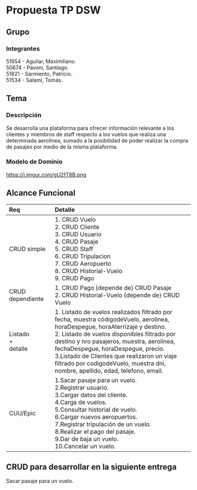 # Propuesta TP DSW

## Grupo
### Integrantes
51654 - Aguilar, Maximiliano.<br>
50674 - Pavoni, Santiago.<br>
51821 - Sarmiento, Patricio.<br>
51534 - Salami, Tomás.

## Tema
### Descripción
Se desarrolla una plataforma para ofrecer información relevante a los clientes y miembros de staff respecto a los vuelos que realiza una determinada aerolínea, sumado a la posibilidad de poder realizar la compra de pasajes por medio de la misma plataforma.

### Modelo de Dominio
https://i.imgur.com/gU2fT8B.png

## Alcance Funcional 

|Req|Detalle|
|:-|:-|
|CRUD simple|1. CRUD Vuelo<br>2. CRUD Cliente<br>3. CRUD Usuario<br>4. CRUD Pasaje<br>5. CRUD Staff<br>6. CRUD Tripulacion<br>7. CRUD Aeropuerto<br>8. CRUD Historial-Vuelo<br>9. CRUD Pago|
|CRUD dependiente|1. CRUD Pago {depende de} CRUD Pasaje<br> 2. CRUD Historial-Vuelo {depende de} CRUD Vuelo|
|Listado<br>+<br>detalle| 1. Listado de vuelos realizados filtrado por fecha, muestra códigodeVuelo, aerolinea, horaDespegue, horaAterrizaje y destino.<br> 2. Listado de vuelos disponibles filtrado por destino y nro pasajeros, muestra, aerolínea, fechaDespegue, horaDespegue,  precio. <br> 3.Listado de Clientes que realizaron un viaje filtrado por codigodeVuelo, muestra dni, nombre, apellido, edad, telefono, email.|
|CUU/Epic|1.Sacar pasaje para un vuelo.<br>2.Registrar usuario.<br>3.Cargar datos del cliente. <br>4.Carga de vuelos.<br>5.Consultar historial de vuelo.<br>6.Cargar nuevos aeropuertos.<br>7.Registrar tripulación de un vuelo.<br>8.Realizar el pago del pasaje.<br>9.Dar de baja un vuelo.<br>10.Cancelar un vuelo.|

## CRUD para desarrollar en la siguiente entrega

Sacar pasaje para un vuelo.

